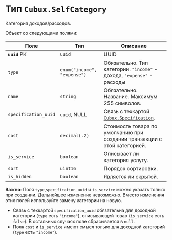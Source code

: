 Тип `Cubux.SelfCategory`
=======================

Категория доходов/расходов.

Объект со следующими полями:

Поле | Тип | Описание
---- | --- | --------
**`uuid`** PK | `uuid`    | UUID
`type` | `enum("income", "expense")` | Обязательно. Тип категории. `"income"` - дохода, `"expense"` - расходы
`name`        | `string`  | Обязательно. Название. Максимум 255 символов.
`specification_uuid` | `uuid`, NULL | Связь с техкартой [`Cubux.Specification`][Cubux.Specification].
`cost`    | `decimal(.2)` | Стоимость товара по умолчанию при создании транзакции с этой категорией.
`is_service`  | `boolean` | Описывает ли категория услугу.
`sort`        | `uint16`  | Порядок сортировки.
`is_hidden`   | `boolean` | Является ли скрытой.

**Важно**: Поля `type`,`specification_uuid` и `is_service` можно указать только
при создании. Дальнейшее изменение невозможно. Вместо изменения этих полей
используйте замену категории на новую.

*   Связь с техкартой `specification_uuid` обязательна для доходной категории
    (`type` есть `"income"`), описывающей товар (`is_service` есть `false`).
    В остальных случаях поле сбрасывается в `null`.
*   Поля `cost` и `is_service` имеют смысл только для доходной категорий (`type`
    есть `"income"`).

[Cubux.Specification]: ./specification.md
